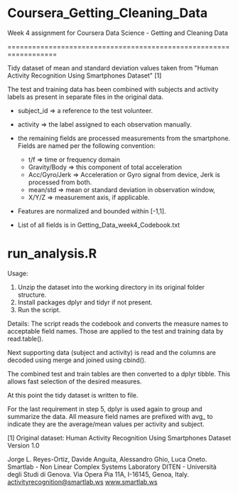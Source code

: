 # Coursera_Getting_Cleaning_Data
Week 4 assignment for Coursera Data Science - Getting and Cleaning Data

==================================================================

Tidy dataset of mean and standard deviation values taken from 
"Human Activity Recognition Using Smartphones Dataset" [1]

The test and training data has been combined with subjects and 
activity labels as present in separate files in the original data.

- subject_id => a reference to the test volunteer.
- activity => the label assigned to each observation manually.
- the remaining fields are processed measurements from the 
  smartphone. Fields are named per the following convention:
    - t/f => time or frequency domain
    - Gravity/Body => this component of total acceleration
    - Acc/Gyro/Jerk => Acceleration or Gyro signal from device, 
      Jerk is processed from both.
    - mean/std => mean or standard deviation in observation window,
    - X/Y/Z => measurement axis, if applicable.

- Features are normalized and bounded within [-1,1].
- List of all fields is in Getting_Data_week4_Codebook.txt

run_analysis.R
==============

Usage: 
1. Unzip the dataset into the working directory
in its original folder structure.
2. Install packages dplyr and tidyr if not present.
3. Run the script.

Details: 
The script reads the codebook and converts the measure names
to acceptable field names. Those are applied to the test and training
data by read.table().

Next supporting data (subject and activity) is read and the columns are
decoded using merge and joined using cbind().

The combined test and train tables are then converted to a dplyr tibble.
This allows fast selection of the desired measures.

At this point the tidy dataset is written to file.

For the last requirement in step 5, dplyr is used again to group and summarize the data.
All measure field names are prefixed with avg_ to indicate they are the average/mean
values per activity and subject.


[1] Original dataset:
Human Activity Recognition Using Smartphones Dataset
Version 1.0

Jorge L. Reyes-Ortiz, Davide Anguita, Alessandro Ghio, Luca Oneto.
Smartlab - Non Linear Complex Systems Laboratory
DITEN - Università degli Studi di Genova.
Via Opera Pia 11A, I-16145, Genoa, Italy.
activityrecognition@smartlab.ws
www.smartlab.ws
